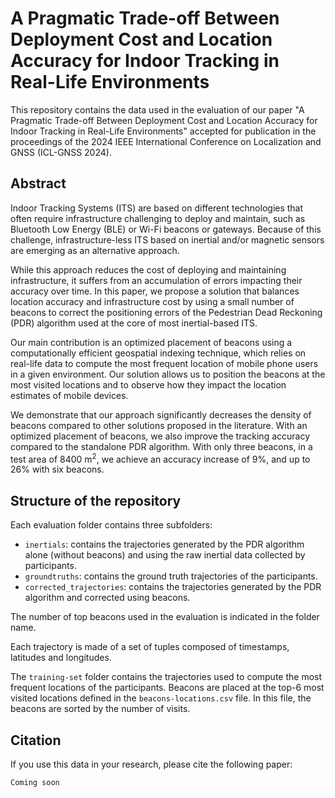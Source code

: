# A Pragmatic Trade-off Between Deployment Cost and Location Accuracy for Indoor Tracking in Real-Life Environments

This repository contains the data used in the evaluation of our paper "A Pragmatic Trade-off Between Deployment Cost and Location Accuracy for Indoor Tracking in Real-Life Environments" accepted for publication in the proceedings of the 2024 IEEE International Conference on Localization and GNSS (ICL-GNSS 2024).

## Abstract
Indoor Tracking Systems (ITS) are based on different technologies that often require infrastructure challenging to deploy and maintain, such as Bluetooth Low Energy (BLE) or Wi-Fi beacons or gateways. Because of this challenge, infrastructure-less ITS based on inertial and/or magnetic sensors are emerging as an alternative approach.

While this approach reduces the cost of deploying and maintaining infrastructure, it suffers from an accumulation of errors impacting their accuracy over time. In this paper, we propose a solution that balances location accuracy and infrastructure cost by using a small number of beacons to correct the positioning errors of the Pedestrian Dead Reckoning (PDR) algorithm used at the core of most inertial-based ITS.

Our main contribution is an optimized placement of beacons using a computationally efficient geospatial indexing technique, which relies on real-life data to compute the most frequent location of mobile phone users in a given environment. Our solution allows us to position the beacons at the most visited locations and to observe how they impact the location estimates of mobile devices.

We demonstrate that our approach significantly decreases the density of beacons compared to other solutions proposed in the literature. With an optimized placement of beacons, we also improve the tracking accuracy compared to the standalone PDR algorithm. With only three beacons, in a test area of 8400 m<sup>2</sup>, we achieve an accuracy increase of 9%, and up to 26% with six beacons.

## Structure of the repository

Each evaluation folder contains three subfolders:
- `inertials`: contains the trajectories generated by the PDR algorithm alone (without beacons) and using the raw inertial data collected by participants.
- `groundtruths`: contains the ground truth trajectories of the participants.
- `corrected_trajectories`: contains the trajectories generated by the PDR algorithm and corrected using beacons.

The number of top beacons used in the evaluation is indicated in the folder name.

Each trajectory is made of a set of tuples composed of timestamps, latitudes and longitudes.

The `training-set` folder contains the trajectories used to compute the most frequent locations of the participants.
Beacons are placed at the top-6 most visited locations defined in the `beacons-locations.csv` file. In this file, the beacons are sorted by the number of visits.

## Citation

If you use this data in your research, please cite the following paper:

```
Coming soon
```
